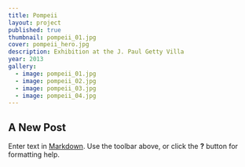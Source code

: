 ```yaml
---
title: Pompeii
layout: project
published: true
thumbnail: pompeii_01.jpg
cover: pompeii_hero.jpg
description: Exhibition at the J. Paul Getty Villa
year: 2013
gallery: 
  - image: pompeii_01.jpg
  - image: pompeii_02.jpg
  - image: pompeii_03.jpg
  - image: pompeii_04.jpg
---
```



## A New Post

Enter text in [Markdown](http://daringfireball.net/projects/markdown/). Use the toolbar above, or click the **?** button for formatting help.
